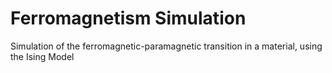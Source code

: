 # Ferromagnetism Simulation

Simulation of the ferromagnetic-paramagnetic transition in a material, using the Ising Model
